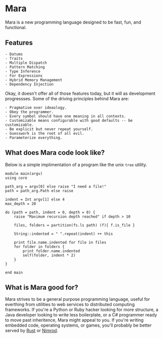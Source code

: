 # Mara

Mara is a new programming language designed to be fast, fun, and functional.

## Features

    - Datums
    - Traits
    - Multiple Dispatch
    - Pattern Matching
    - Type Inference
    - For Expressions
    - Hybrid Memory Management
    - Dependency Injection

Okay, it doesn't offer all of those features today, but it will as development progressses.  Some of the driving principles behind Mara are:

    - Pragmatism over ideaology.
    - Obey the programmer.
    - Every symbol should have one meaning in all contexts.
    - Customizable means configurable with good defaults -- be customizable.
    - Be explicit but never repeat yourself.
    - Guesswork is the root of all evil.
    - Parameterize everything.

## What does Mara code look like?

Below is a simple implimentation of a program like the unix `tree` utility.

    module main(argv)
    using core

    path_arg = argv[0] else raise "I need a file!"
    path = path_arg.Path else raise

    indent = Int argv[1] else 4
    max_depth = 20

    do (path = path, indent = 0, depth = 0) {
        raise "Maximum recursion depth reached" if depth > 10

        files, folders = partition(fs.ls path) (f){ f.is_file }

        String::indented = " ".repeat(indent) ++ this

        print file.name.indented for file in files
        for folder in folders {
            print folder.name.indented
            self(folder, indent * 2)
        }
    }

    end main

## What is Mara good for?

Mara strives to be a general purpose programming language, useful for everthing from utilities to web services to distributed computing frameworks.  If you're a Python or Ruby hacker looking for more structure, a Java developer looking to write less boilerplate, or a C# programmer ready to move past inheritence, Mara might appeal to you.  If you're writing embedded code, operating systems, or games, you'll probably be better served by [Rust]() or [Nimrod]().
